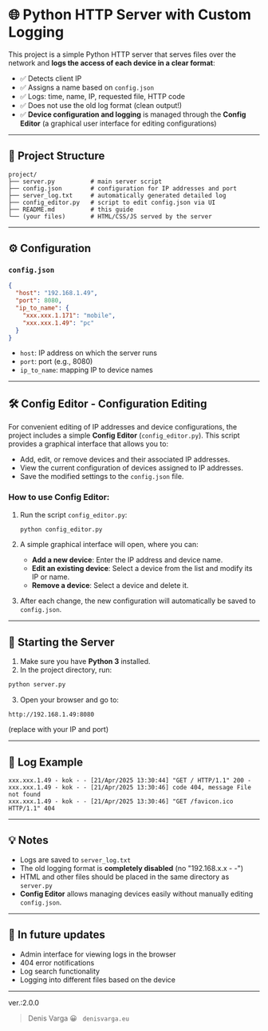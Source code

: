 

# 🌐 Python HTTP Server with Custom Logging


This project is a simple Python HTTP server that serves files over the network and **logs the access of each device in a clear format**:

* ✅ Detects client IP
* ✅ Assigns a name based on `config.json`
* ✅ Logs: time, name, IP, requested file, HTTP code
* ✅ Does not use the old log format (clean output!)
* ✅ **Device configuration and logging** is managed through the **Config Editor** (a graphical user interface for editing configurations)

---

## 📁 Project Structure

```
project/
├── server.py          # main server script
├── config.json        # configuration for IP addresses and port
├── server_log.txt     # automatically generated detailed log
├── config_editor.py   # script to edit config.json via UI
├── README.md          # this guide
└── (your files)       # HTML/CSS/JS served by the server
```

---

## ⚙️ Configuration

### `config.json`

```json
{
  "host": "192.168.1.49",
  "port": 8080,
  "ip_to_name": {
    "xxx.xxx.1.171": "mobile",
    "xxx.xxx.1.49": "pc"
  }
}
```

* `host`: IP address on which the server runs
* `port`: port (e.g., 8080)
* `ip_to_name`: mapping IP to device names

---

## 🛠️ **Config Editor** - Configuration Editing

For convenient editing of IP addresses and device configurations, the project includes a simple **Config Editor** (`config_editor.py`). This script provides a graphical interface that allows you to:

* Add, edit, or remove devices and their associated IP addresses.
* View the current configuration of devices assigned to IP addresses.
* Save the modified settings to the `config.json` file.

### How to use Config Editor:

1. Run the script `config_editor.py`:

   ```bash
   python config_editor.py
   ```

2. A simple graphical interface will open, where you can:

   * **Add a new device**: Enter the IP address and device name.
   * **Edit an existing device**: Select a device from the list and modify its IP or name.
   * **Remove a device**: Select a device and delete it.

3. After each change, the new configuration will automatically be saved to `config.json`.

---

## 🚀 Starting the Server

1. Make sure you have **Python 3** installed.
2. In the project directory, run:

```bash
python server.py
```

3. Open your browser and go to:

```
http://192.168.1.49:8080
```

(replace with your IP and port)

---

## 📝 Log Example

```
xxx.xxx.1.49 - kok - - [21/Apr/2025 13:30:44] "GET / HTTP/1.1" 200 -
xxx.xxx.1.49 - kok - - [21/Apr/2025 13:30:46] code 404, message File not found
xxx.xxx.1.49 - kok - - [21/Apr/2025 13:30:46] "GET /favicon.ico HTTP/1.1" 404
```

---

## 💡 Notes

* Logs are saved to `server_log.txt`
* The old logging format is **completely disabled** (no "192.168.x.x - -")
* HTML and other files should be placed in the same directory as `server.py`
* **Config Editor** allows managing devices easily without manually editing `config.json`.

---

## 🔧 In future updates

* Admin interface for viewing logs in the browser
* 404 error notifications
* Log search functionality
* Logging into different files based on the device

---
ver.:2.0.0
> Denis Varga 😀 ` denisvarga.eu`
